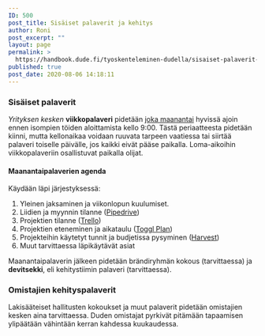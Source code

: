 ```yaml
---
ID: 500
post_title: Sisäiset palaverit ja kehitys
author: Roni
post_excerpt: ""
layout: page
permalink: >
  https://handbook.dude.fi/tyoskenteleminen-dudella/sisaiset-palaverit-ja-kehitys
published: true
post_date: 2020-08-06 14:18:11
---
```

<h3>Sisäiset palaverit</h3>

<i>Yrityksen kesken</i> <b>viikkopalaveri</b> pidetään <u>joka maanantai</u> hyvissä ajoin ennen isompien töiden aloittamista kello 9:00. Tästä periaatteesta pidetään kiinni, mutta kellonaikaa voidaan ruuvata tarpeen vaatiessa tai siirtää palaveri toiselle päivälle, jos kaikki eivät pääse paikalla. Loma-aikoihin viikkopalaveriin osallistuvat paikalla olijat.

<h4>Maanantaipalaverien agenda</h4>

Käydään läpi järjestyksessä:

<ol>
<li>Yleinen jaksaminen ja viikonlopun kuulumiset.</li>
<li>Liidien ja myynnin tilanne (<a href="https://handbook.dude.fi/tyoskenteleminen-dudella/tyokalut-workflow">Pipedrive</a>)</li>
<li>Projektien tilanne (<a href="https://handbook.dude.fi/tyoskenteleminen-dudella/tyokalut-workflow">Trello</a>)</li>
<li>Projektien eteneminen ja aikataulu (<a href="https://handbook.dude.fi/tyoskenteleminen-dudella/tyokalut-workflow">Toggl Plan</a>)</li>
<li>Projekteihin käytetyt tunnit ja budjetissa pysyminen (<a href="https://handbook.dude.fi/tyoskenteleminen-dudella/tyokalut-workflow">Harvest</a>)</li>
<li>Muut tarvittaessa läpikäytävät asiat</li>
</ol>

Maanantaipalaverin jälkeen pidetään brändiryhmän kokous (tarvittaessa) ja <b>devitsekki</b>, eli kehitystiimin palaveri (tarvittaessa).

<h3>Omistajien kehityspalaverit</h3>

Lakisääteiset hallitusten kokoukset ja muut palaverit pidetään omistajien kesken aina tarvittaessa. Duden omistajat pyrkivät pitämään tapaamisen ylipäätään vähintään kerran kahdessa kuukaudessa.